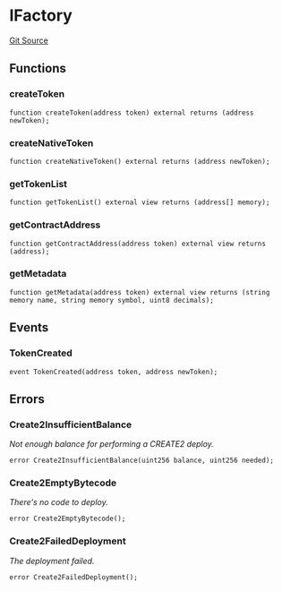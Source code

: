 # IFactory
[Git Source](https://github.com/DiamoreMarket/smart_contracts_sol/blob/edd6ba9db54e37902a75d85bd6f76310c4976943/contracts/interfaces/IFactory.sol)


## Functions
### createToken


```solidity
function createToken(address token) external returns (address newToken);
```

### createNativeToken


```solidity
function createNativeToken() external returns (address newToken);
```

### getTokenList


```solidity
function getTokenList() external view returns (address[] memory);
```

### getContractAddress


```solidity
function getContractAddress(address token) external view returns (address);
```

### getMetadata


```solidity
function getMetadata(address token) external view returns (string memory name, string memory symbol, uint8 decimals);
```

## Events
### TokenCreated

```solidity
event TokenCreated(address token, address newToken);
```

## Errors
### Create2InsufficientBalance
*Not enough balance for performing a CREATE2 deploy.*


```solidity
error Create2InsufficientBalance(uint256 balance, uint256 needed);
```

### Create2EmptyBytecode
*There's no code to deploy.*


```solidity
error Create2EmptyBytecode();
```

### Create2FailedDeployment
*The deployment failed.*


```solidity
error Create2FailedDeployment();
```

